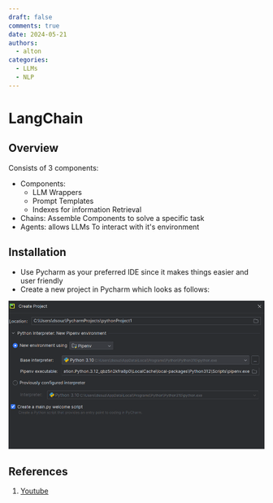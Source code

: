 ```yaml
---
draft: false 
comments: true
date: 2024-05-21
authors:
  - alton
categories:
  - LLMs
  - NLP
---
```


# LangChain
## Overview
Consists of 3 components:

- Components:
  - LLM Wrappers
  - Prompt Templates
  - Indexes for information Retrieval
- Chains: Assemble Components to solve a specific task
- Agents: allows LLMs To interact with it's environment

## Installation
- Use Pycharm as your preferred IDE since it makes things easier and user friendly
- Create a new project in Pycharm which looks as follows:

![Create Project Window](./pics/Screenshot%202024-05-21%20141210.png)

## References
1. [Youtube](https://www.youtube.com/watch?v=lG7Uxts9SXs&t=2018s)